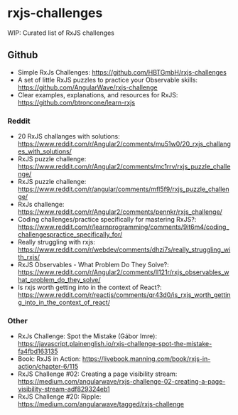 # rxjs-challenges

WIP: Curated list of RxJS challenges

## Github

- Simple RxJs Challenges: https://github.com/HBTGmbH/rxjs-challenges
- A set of little RxJS puzzles to practice your Observable skills: https://github.com/AngularWave/rxjs-challenge
- Clear examples, explanations, and resources for RxJS: https://github.com/btroncone/learn-rxjs

### Reddit

- 20 RxJS challanges with solutions: https://www.reddit.com/r/Angular2/comments/mu51w0/20_rxjs_challanges_with_solutions/
- RxJS puzzle challenge: https://www.reddit.com/r/Angular2/comments/mc1rrv/rxjs_puzzle_challenge/
- RxJS puzzle challenge: https://www.reddit.com/r/angular/comments/mfl5f9/rxjs_puzzle_challenge/
- RxJs challenge: https://www.reddit.com/r/Angular2/comments/pennkr/rxjs_challenge/
- Coding challenges/practice specifically for mastering RxJS?: https://www.reddit.com/r/learnprogramming/comments/9it6m4/coding_challengespractice_specifically_for/
- Really struggling with rxjs: https://www.reddit.com/r/webdev/comments/dhzi7s/really_struggling_with_rxjs/
- RxJS Observables - What Problem Do They Solve?: https://www.reddit.com/r/Angular2/comments/ll121r/rxjs_observables_what_problem_do_they_solve/
- Is rxjs worth getting into in the context of React?: https://www.reddit.com/r/reactjs/comments/qr43d0/is_rxjs_worth_getting_into_in_the_context_of_react/

### Other

- RxJs Challenge: Spot the Mistake (Gábor Imre): https://javascript.plainenglish.io/rxjs-challenge-spot-the-mistake-fa4fbd163135
- Book: RxJS in Action: https://livebook.manning.com/book/rxjs-in-action/chapter-6/115
- RxJS Challenge #02: Creating a page visibility stream: https://medium.com/angularwave/rxjs-challenge-02-creating-a-page-visibility-stream-adf829324eb1
- RxJS Challenge #20: Ripple: https://medium.com/angularwave/tagged/rxjs-challenge
